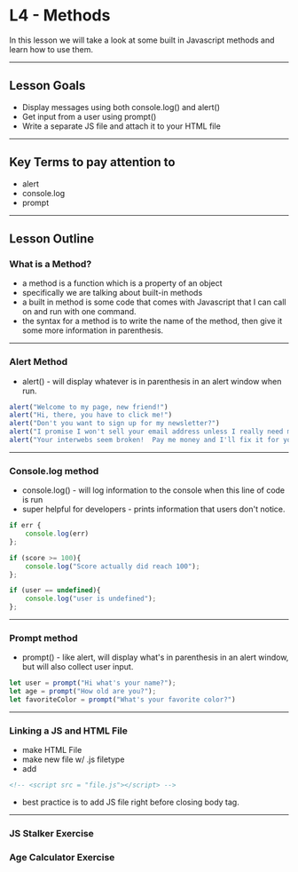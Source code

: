 # L4 - Methods
In this lesson we will take a look at some built in Javascript methods and learn how to use them.


----

## Lesson Goals
- Display messages using both console.log() and alert()
- Get input from a user using prompt()
- Write a separate JS file and attach it to your HTML file


----

## Key Terms to pay attention to
- alert
- console.log
- prompt


----

## Lesson Outline
### What is a Method?
- a method is a function which is a property of an object
- specifically we are talking about built-in methods
- a built in method is some code that comes with Javascript that I can call on and run with one command.
- the syntax for a method is to write the name of the method, then give it some more information in parenthesis.


----

### Alert Method
- alert() - will display whatever is in parenthesis in an alert window when run.

```javascript
alert("Welcome to my page, new friend!")
alert("Hi, there, you have to click me!")
alert("Don't you want to sign up for my newsletter?")
alert("I promise I won't sell your email address unless I really need money")
alert("Your interwebs seem broken!  Pay me money and I'll fix it for you!")
```


----

### Console.log method
- console.log() - will log information to the console when this line of code is run
- super helpful for developers - prints information that users don't notice.

```javascript
if err {
    console.log(err)
};

if (score >= 100){
    console.log("Score actually did reach 100");
};

if (user == undefined){
    console.log("user is undefined");
};
```


----

### Prompt method
- prompt() - like alert, will display what's in parenthesis in an alert window, but will also collect user input.

```javascript
let user = prompt("Hi what's your name?");
let age = prompt("How old are you?");
let favoriteColor = prompt("What's your favorite color?")
```


----

### Linking a JS and HTML File
- make HTML File
- make new file w/ .js filetype
- add

```html
<!-- <script src = "file.js"></script> -->
```

- best practice is to add JS file right before closing body tag.


----

### JS Stalker Exercise

### Age Calculator Exercise